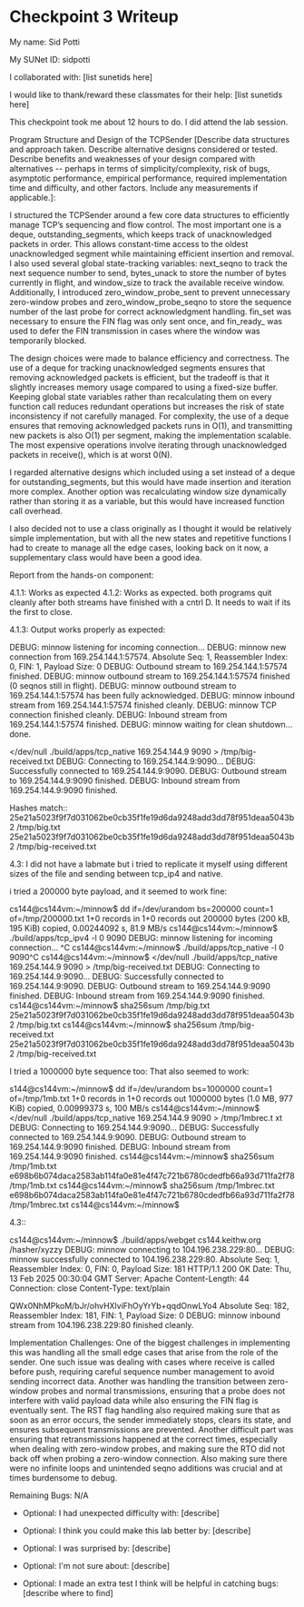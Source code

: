 Checkpoint 3 Writeup
====================

My name: Sid Potti

My SUNet ID: sidpotti

I collaborated with: [list sunetids here]

I would like to thank/reward these classmates for their help: [list sunetids here]

This checkpoint took me about 12 hours to do. I did attend the lab session.

Program Structure and Design of the TCPSender [Describe data
structures and approach taken. Describe alternative designs considered
or tested.  Describe benefits and weaknesses of your design compared
with alternatives -- perhaps in terms of simplicity/complexity, risk
of bugs, asymptotic performance, empirical performance, required
implementation time and difficulty, and other factors. Include any
measurements if applicable.]: 


I structured the TCPSender around a few core data structures to efficiently manage TCP’s sequencing and flow control. The most important one is a deque, outstanding_segments, which keeps track of unacknowledged packets in order. This allows constant-time access to the oldest unacknowledged segment while maintaining efficient insertion and removal. I also used several global state-tracking variables: next_seqno to track the next sequence number to send, bytes_unack to store the number of bytes currently in flight, and window_size to track the available receive window. Additionally, I introduced zero_window_probe_sent to prevent unnecessary zero-window probes and zero_window_probe_seqno to store the sequence number of the last probe for correct acknowledgment handling. fin_set was necessary to ensure the FIN flag was only sent once, and fin_ready_ was used to defer the FIN transmission in cases where the window was temporarily blocked.

The design choices were made to balance efficiency and correctness. The use of a deque for tracking unacknowledged segments ensures that removing acknowledged packets is efficient, but the tradeoff is that it slightly increases memory usage compared to using a fixed-size buffer. Keeping global state variables rather than recalculating them on every function call reduces redundant operations but increases the risk of state inconsistency if not carefully managed. For complexity, the use of a deque ensures that removing acknowledged packets runs in O(1), and transmitting new packets is also O(1) per segment, making the implementation scalable. The most expensive operations involve iterating through unacknowledged packets in receive(), which is at worst 0(N).

I regarded alternative designs which included using a set instead of a deque for outstanding_segments, but this would have made insertion and iteration more complex. Another option was recalculating window size dynamically rather than storing it as a variable, but this would have increased function call overhead.

I also decided not to use a class originally as I thought it would be relatively simple implementation, but with all the new states and repetitive functions I had to create to manage all the edge cases, looking back on it now, a supplementary class would have been a good idea. 

Report from the hands-on component: 

4.1.1: Works as expected
4.1.2: Works as expected. both programs quit cleanly after both streams have finished with a cntrl D. It needs to wait if its the first to close. 

4.1.3: 
Output works properly as expected:

DEBUG: minnow listening for incoming connection...
DEBUG: minnow new connection from 169.254.144.1:57574.
Absolute Seq: 1, Reassembler Index: 0, FIN: 1, Payload Size: 0
DEBUG: Outbound stream to 169.254.144.1:57574 finished.
DEBUG: minnow outbound stream to 169.254.144.1:57574 finished (0 seqnos still in flight).
DEBUG: minnow outbound stream to 169.254.144.1:57574 has been fully acknowledged.
DEBUG: minnow inbound stream from 169.254.144.1:57574 finished cleanly.
DEBUG: minnow TCP connection finished cleanly.
DEBUG: Inbound stream from 169.254.144.1:57574 finished.
DEBUG: minnow waiting for clean shutdown... done.



</dev/null ./build/apps/tcp_native 169.254.144.9 9090 > /tmp/big-received.txt
DEBUG: Connecting to 169.254.144.9:9090... DEBUG: Successfully connected to 169.254.144.9:9090.
DEBUG: Outbound stream to 169.254.144.9:9090 finished.
DEBUG: Inbound stream from 169.254.144.9:9090 finished.

Hashes match:: 25e21a5023f9f7d031062be0cb35f1fe19d6da9248add3dd78f951deaa5043b2  /tmp/big.txt
25e21a5023f9f7d031062be0cb35f1fe19d6da9248add3dd78f951deaa5043b2  /tmp/big-received.txt

4.3: I did not have a labmate but i tried to replicate it myself using different sizes of the file and sending between tcp_ip4 and native. 

i tried a 200000 byte payload, and it seemed to work fine:

cs144@cs144vm:~/minnow$ dd if=/dev/urandom bs=200000 count=1 of=/tmp/200000.txt
1+0 records in
1+0 records out
200000 bytes (200 kB, 195 KiB) copied, 0.00244092 s, 81.9 MB/s
cs144@cs144vm:~/minnow$ ./build/apps/tcp_ipv4 -l 0 9090
DEBUG: minnow listening for incoming connection...
^C
cs144@cs144vm:~/minnow$ ./build/apps/tcp_native -l 0 9090^C
cs144@cs144vm:~/minnow$ </dev/null ./build/apps/tcp_native 169.254.144.9 9090 > /tmp/big-received.txt
DEBUG: Connecting to 169.254.144.9:9090... DEBUG: Successfully connected to 169.254.144.9:9090.
DEBUG: Outbound stream to 169.254.144.9:9090 finished.
DEBUG: Inbound stream from 169.254.144.9:9090 finished.
cs144@cs144vm:~/minnow$ sha256sum /tmp/big.txt
25e21a5023f9f7d031062be0cb35f1fe19d6da9248add3dd78f951deaa5043b2  /tmp/big.txt
cs144@cs144vm:~/minnow$ sha256sum /tmp/big-received.txt
25e21a5023f9f7d031062be0cb35f1fe19d6da9248add3dd78f951deaa5043b2  /tmp/big-received.txt

I tried a 1000000 byte sequence too: That also seemed to work:

s144@cs144vm:~/minnow$ dd if=/dev/urandom bs=1000000 count=1 of=/tmp/1mb.txt
1+0 records in
1+0 records out
1000000 bytes (1.0 MB, 977 KiB) copied, 0.00999373 s, 100 MB/s
cs144@cs144vm:~/minnow$ </dev/null ./build/apps/tcp_native 169.254.144.9 9090 > /tmp/1mbrec.t
xt
DEBUG: Connecting to 169.254.144.9:9090... DEBUG: Successfully connected to 169.254.144.9:9090.
DEBUG: Outbound stream to 169.254.144.9:9090 finished.
DEBUG: Inbound stream from 169.254.144.9:9090 finished.
cs144@cs144vm:~/minnow$ sha256sum /tmp/1mb.txt
e698b6b074daca2583ab114fa0e81e4f47c721b6780cdedfb66a93d711fa2f78  /tmp/1mb.txt
cs144@cs144vm:~/minnow$ sha256sum /tmp/1mbrec.txt
e698b6b074daca2583ab114fa0e81e4f47c721b6780cdedfb66a93d711fa2f78  /tmp/1mbrec.txt
cs144@cs144vm:~/minnow$ 


4.3::

cs144@cs144vm:~/minnow$ ./build/apps/webget cs144.keithw.org /hasher/xyzzy 
DEBUG: minnow connecting to 104.196.238.229:80...
DEBUG: minnow successfully connected to 104.196.238.229:80.
Absolute Seq: 1, Reassembler Index: 0, FIN: 0, Payload Size: 181
HTTP/1.1 200 OK
Date: Thu, 13 Feb 2025 00:30:04 GMT
Server: Apache
Content-Length: 44
Connection: close
Content-Type: text/plain

QWx0NhMPkoM/bJr/ohvHXlviFhOyYrYb+qqdOnwLYo4
Absolute Seq: 182, Reassembler Index: 181, FIN: 1, Payload Size: 0
DEBUG: minnow inbound stream from 104.196.238.229:80 finished cleanly.


Implementation Challenges:
One of the biggest challenges in implementing this was handling all the small edge cases that arise from the role of the sender. One such issue was dealing with cases where receive is called before push, requiring careful sequence number management to avoid sending incorrect data. Another was handling the transition between zero-window probes and normal transmissions, ensuring that a probe does not interfere with valid payload data while also ensuring the FIN flag is eventually sent. The RST flag handling also required making sure that as soon as an error occurs, the sender immediately stops, clears its state, and ensures subsequent transmissions are prevented. Another difficult part was ensuring that retransmissions happened at the correct times, especially when dealing with zero-window probes, and making sure the RTO did not back off when probing a zero-window connection. Also making sure there were no infinite loops and unintended seqno additions was crucial and at times burdensome to debug. 

Remaining Bugs:
N/A

- Optional: I had unexpected difficulty with: [describe]

- Optional: I think you could make this lab better by: [describe]

- Optional: I was surprised by: [describe]

- Optional: I'm not sure about: [describe]

- Optional: I made an extra test I think will be helpful in catching bugs: [describe where to find]
